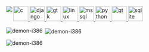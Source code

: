 <html>
  <img src="https://media.giphy.com/media/Diym3aZO1dHzO/giphy.gif" align="left">
  <a href="https://www.cprogramming.com/" target="_blank">
  <img src="https://devicons.github.io/devicon/devicon.git/icons/c/c-original.svg" alt="c" width="40" height="40"/>
  </a> <a href="https://www.djangoproject.com/" target="_blank"> <img src="https://devicons.github.io/devicon/devicon.git/icons/django/django-original.svg" alt="django" width="40" height="40"/> </a> <a href="https://www.gtk.org/" target="_blank"> <img src="https://upload.wikimedia.org/wikipedia/commons/7/71/GTK_logo.svg" alt="gtk" width="40" height="40"/> </a> <a href="https://www.linux.org/" target="_blank"> <img src="https://devicons.github.io/devicon/devicon.git/icons/linux/linux-original.svg" alt="linux" width="40" height="40"/> </a> <a href="https://www.microsoft.com/en-us/sql-server" target="_blank"> <img src="https://cdn.worldvectorlogo.com/logos/microsoft-sql-server.svg" alt="mssql" width="40" height="40"/> </a> <a href="https://www.python.org" target="_blank"> <img src="https://devicons.github.io/devicon/devicon.git/icons/python/python-original.svg" alt="python" width="40" height="40"/> </a> <a href="https://www.qt.io/" target="_blank"> <img src="https://upload.wikimedia.org/wikipedia/commons/0/0b/Qt_logo_2016.svg" alt="qt" width="40" height="40"/> </a> <a href="https://www.sqlite.org/" target="_blank"> <img src="https://www.vectorlogo.zone/logos/sqlite/sqlite-icon.svg" alt="sqlite" width="40" height="40"/> </a>

<p><img align="left" src="https://github-readme-stats.vercel.app/api/top-langs?username=demon-i386&show_icons=true&locale=en&layout=compact" alt="demon-i386" /></p>

<p>&nbsp;<img align="center" src="https://github-readme-stats.vercel.app/api?username=demon-i386&show_icons=true&locale=en" alt="demon-i386" /></p>

<p><img align="center" src="https://github-readme-streak-stats.herokuapp.com/?user=demon-i386&" alt="demon-i386" /></p>
  </body>
 </html>
<!--
**demon-i386/demon-i386** is a ✨ _special_ ✨ repository because its `README.md` (this file) appears on your GitHub profile.

Here are some ideas to get you started:

- 🔭 I’m currently working on ...
- 🌱 I’m currently learning ...
- 👯 I’m looking to collaborate on ...
- 🤔 I’m looking for help with ...
- 💬 Ask me about ...
- 📫 How to reach me: ...
- 😄 Pronouns: ...
- ⚡ Fun fact: ...
-->
